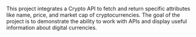 This project integrates a Crypto API to fetch and return specific attributes like name, price, and market cap of cryptocurrencies. The goal of the project is to demonstrate the ability to work with APIs and display useful information about digital currencies.
